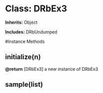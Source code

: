 # Class: DRbEx3
**Inherits:** Object
    
**Includes:** DRbUndumped
  




#Instance Methods
## initialize(n) [](#method-i-initialize)

**@return** [DRbEx3] a new instance of DRbEx3

## sample(list) [](#method-i-sample)

